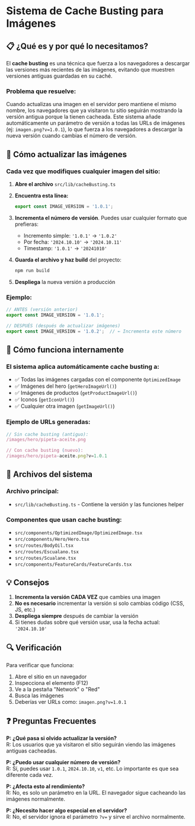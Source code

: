 # Sistema de Cache Busting para Imágenes

## 📋 ¿Qué es y por qué lo necesitamos?

El **cache busting** es una técnica que fuerza a los navegadores a descargar las versiones más recientes de las imágenes, evitando que muestren versiones antiguas guardadas en su caché.

### Problema que resuelve:
Cuando actualizas una imagen en el servidor pero mantiene el mismo nombre, los navegadores que ya visitaron tu sitio seguirán mostrando la versión antigua porque la tienen cacheada. Este sistema añade automáticamente un parámetro de versión a todas las URLs de imágenes (ej: `imagen.png?v=1.0.1`), lo que fuerza a los navegadores a descargar la nueva versión cuando cambias el número de versión.

## 🚀 Cómo actualizar las imágenes

### Cada vez que modifiques cualquier imagen del sitio:

1. **Abre el archivo** `src/lib/cacheBusting.ts`

2. **Encuentra esta línea:**
   ```typescript
   export const IMAGE_VERSION = '1.0.1';
   ```

3. **Incrementa el número de versión**. Puedes usar cualquier formato que prefieras:
   - Incremento simple: `'1.0.1'` → `'1.0.2'`
   - Por fecha: `'2024.10.10'` → `'2024.10.11'`
   - Timestamp: `'1.0.1'` → `'20241010'`

4. **Guarda el archivo y haz build** del proyecto:
   ```bash
   npm run build
   ```

5. **Despliega** la nueva versión a producción

### Ejemplo:
```typescript
// ANTES (versión anterior)
export const IMAGE_VERSION = '1.0.1';

// DESPUÉS (después de actualizar imágenes)
export const IMAGE_VERSION = '1.0.2';  // ← Incrementa este número
```

## 🔧 Cómo funciona internamente

### El sistema aplica automáticamente cache busting a:
- ✅ Todas las imágenes cargadas con el componente `OptimizedImage`
- ✅ Imágenes del hero (`getHeroImageUrl()`)
- ✅ Imágenes de productos (`getProductImageUrl()`)
- ✅ Iconos (`getIconUrl()`)
- ✅ Cualquier otra imagen (`getImageUrl()`)

### Ejemplo de URLs generadas:
```javascript
// Sin cache busting (antiguo):
/images/hero/pipeta-aceite.png

// Con cache busting (nuevo):
/images/hero/pipeta-aceite.png?v=1.0.1
```

## 📁 Archivos del sistema

### Archivo principal:
- `src/lib/cacheBusting.ts` - Contiene la versión y las funciones helper

### Componentes que usan cache busting:
- `src/components/OptimizedImage/OptimizedImage.tsx`
- `src/components/Hero/Hero.tsx`
- `src/routes/BodyOil.tsx`
- `src/routes/Escualano.tsx`
- `src/routes/Scualane.tsx`
- `src/components/FeatureCards/FeatureCards.tsx`

## 💡 Consejos

1. **Incrementa la versión CADA VEZ** que cambies una imagen
2. **No es necesario** incrementar la versión si solo cambias código (CSS, JS, etc.)
3. **Despliega siempre** después de cambiar la versión
4. Si tienes dudas sobre qué versión usar, usa la fecha actual: `'2024.10.10'`

## 🔍 Verificación

Para verificar que funciona:
1. Abre el sitio en un navegador
2. Inspecciona el elemento (F12)
3. Ve a la pestaña "Network" o "Red"
4. Busca las imágenes
5. Deberías ver URLs como: `imagen.png?v=1.0.1`

## ❓ Preguntas Frecuentes

**P: ¿Qué pasa si olvido actualizar la versión?**  
R: Los usuarios que ya visitaron el sitio seguirán viendo las imágenes antiguas cacheadas.

**P: ¿Puedo usar cualquier número de versión?**  
R: Sí, puedes usar `1.0.1`, `2024.10.10`, `v1`, etc. Lo importante es que sea diferente cada vez.

**P: ¿Afecta esto al rendimiento?**  
R: No, es solo un parámetro en la URL. El navegador sigue cacheando las imágenes normalmente.

**P: ¿Necesito hacer algo especial en el servidor?**  
R: No, el servidor ignora el parámetro `?v=` y sirve el archivo normalmente.

